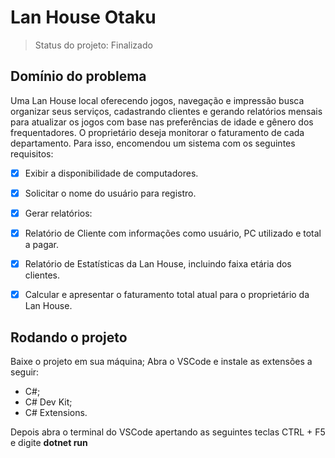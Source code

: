 <h1>Lan House Otaku</h1>

> Status do projeto: Finalizado

## Domínio do problema
Uma Lan House local oferecendo jogos, navegação e impressão busca organizar seus serviços, cadastrando clientes e gerando relatórios mensais para atualizar os jogos com base nas preferências de idade e gênero dos frequentadores. O proprietário deseja monitorar o faturamento de cada departamento. Para isso, encomendou um sistema com os seguintes requisitos:

- [x] Exibir a disponibilidade de computadores.
- [x] Solicitar o nome do usuário para registro.
- [x] Gerar relatórios:
- [x] Relatório de Cliente com informações como usuário, PC utilizado e total a pagar.
- [x] Relatório de Estatísticas da Lan House, incluindo faixa etária dos clientes.
- [x] Calcular e apresentar o faturamento total atual para o proprietário da Lan House.


## Rodando o projeto

Baixe o projeto em sua máquina;
Abra o VSCode e instale as extensões a seguir:
- C#;
- C# Dev Kit;
- C# Extensions.

Depois abra o terminal do VSCode apertando as seguintes teclas CTRL + F5 e digite **dotnet run**
